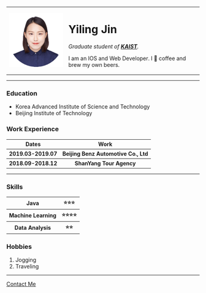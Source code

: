 <!DOCTYPE html>
<html lang="en" dir="ltr">

<head>
  <meta charset="utf-8">
  <title>🌼Yiling's Personal Site</title>
</head>

<body>
  <table cellspacing="20">
    <tr>
      <td><img src="images/imageonline-co-resizedimage.png" alt="Yiling profile image"></td>
      <td><h1>Yiling Jin</h1>
        <p><em>Graduate student of <strong><a href="https://www.kaist.ac.kr/kr/">KAIST</a></strong>.</em></p>
        <p>I am an IOS and Web Developer. I 💛 coffee and brew my own beers.</p></td>
    </tr>
  </table>
  <hr>
  <h3>Education</h3>
  <ul>
    <li>Korea Advanced Institute of Science and Technology</li>
    <li>Beijing Institute of Technology</li>
  </ul>
  <h3>Work Experience</h3>
  <table>
    <thead>
      <tr>
        <th>Dates</th>
        <th>Work</th>
      </tr>
    </thead>
    <tbody>
      <tr>
        <th>2019.03-2019.07</th>
        <th>Beijing Benz Automotive Co., Ltd</th>
      </tr>
      <tr>
        <th>2018.09-2018.12</th>
        <th>ShanYang Tour Agency</th>
      </tr>
    </tbody>
  </table>
  <hr>
  <h3>Skills</h3>
  <table cellspacing="10">
    <tr>
      <th>Java</th>
      <th>⭐⭐⭐</th>
    </tr>
    <tr>
      <th>Machine Learning</th>
      <th>⭐⭐⭐⭐</th>
    </tr>
    <tr>
      <th>Data Analysis</th>
      <th>⭐⭐</th>
    </tr>
  </table>


  <h3>Hobbies</h3>
  <ol>
    <li>Jogging</li>
    <li>Traveling</li>
  </ol>
  <hr>
  <a href="contact-me.html">Contact Me</a>

</body>
</html>
